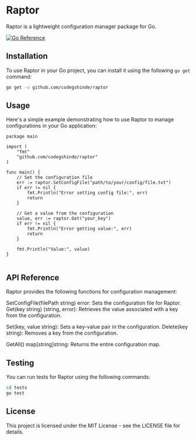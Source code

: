 # Raptor

Raptor is a lightweight configuration manager package for Go.

[![Go Reference](https://pkg.go.dev/badge/github.com/codegshinde/raptor.svg)](https://pkg.go.dev/github.com/codegshinde/raptor)

## Installation

To use Raptor in your Go project, you can install it using the following `go get` command:

```bash
go get -u github.com/codegshinde/raptor

```
## Usage
Here's a simple example demonstrating how to use Raptor to manage configurations in your Go application:

```code
package main

import (
	"fmt"
	"github.com/codegshinde/raptor"
)

func main() {
    // Set the configuration file
    err := raptor.SetConfigFile("path/to/your/config/file.txt")
    if err != nil {
        fmt.Println("Error setting config file:", err)
        return
    }

    // Get a value from the configuration
    value, err := raptor.Get("your_key")
    if err != nil {
        fmt.Println("Error getting value:", err)
        return
    }

    fmt.Println("Value:", value)
}


```

## API Reference
Raptor provides the following functions for configuration management:

SetConfigFile(filePath string) error: Sets the configuration file for Raptor.
Get(key string) (string, error): Retrieves the value associated with a key from the configuration.

Set(key, value string): Sets a key-value pair in the configuration.
Delete(key string): Removes a key from the configuration.

GetAll() map[string]string: Returns the entire configuration map.

## Testing
You can run tests for Raptor using the following commands:
```bash
cd tests
go test
```

## License
This project is licensed under the MIT License - see the LICENSE file for details.
